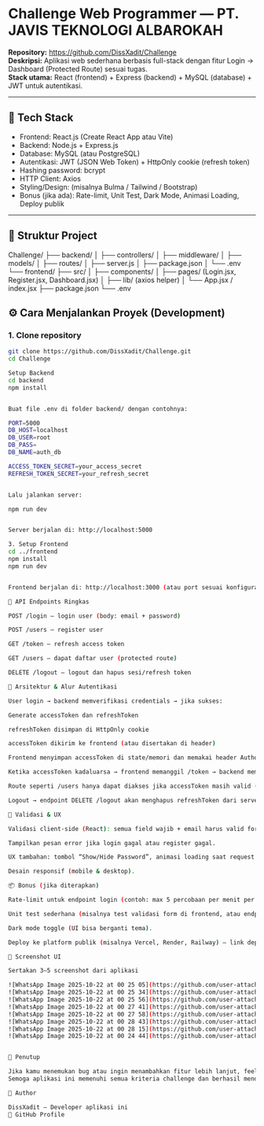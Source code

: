 # Challenge Web Programmer — PT. JAVIS TEKNOLOGI ALBAROKAH

**Repository:** https://github.com/DissXadit/Challenge  
**Deskripsi:** Aplikasi web sederhana berbasis full-stack dengan fitur Login → Dashboard (Protected Route) sesuai tugas.  
**Stack utama:** React (frontend) + Express (backend) + MySQL (database) + JWT untuk autentikasi.

---

## 🚀 Tech Stack  
- Frontend: React.js (Create React App atau Vite)  
- Backend: Node.js + Express.js  
- Database: MySQL (atau PostgreSQL)  
- Autentikasi: JWT (JSON Web Token) + HttpOnly cookie (refresh token)  
- Hashing password: bcrypt  
- HTTP Client: Axios  
- Styling/Design: (misalnya Bulma / Tailwind / Bootstrap)  
- Bonus (jika ada): Rate-limit, Unit Test, Dark Mode, Animasi Loading, Deploy publik  

---

## 📁 Struktur Project  
Challenge/
├── backend/
│ ├── controllers/
│ ├── middleware/
│ ├── models/
│ ├── routes/
│ ├── server.js
│ ├── package.json
│ └── .env
└── frontend/
├── src/
│ ├── components/
│ ├── pages/ (Login.jsx, Register.jsx, Dashboard.jsx)
│ ├── lib/ (axios helper)
│ └── App.jsx / index.jsx
├── package.json
└── .env

## ⚙️ Cara Menjalankan Proyek (Development)  
### 1. Clone repository  
```bash
git clone https://github.com/DissXadit/Challenge.git
cd Challenge

Setup Backend
cd backend
npm install


Buat file .env di folder backend/ dengan contohnya:

PORT=5000
DB_HOST=localhost
DB_USER=root
DB_PASS=
DB_NAME=auth_db

ACCESS_TOKEN_SECRET=your_access_secret
REFRESH_TOKEN_SECRET=your_refresh_secret


Lalu jalankan server:

npm run dev


Server berjalan di: http://localhost:5000

3. Setup Frontend
cd ../frontend
npm install
npm run dev


Frontend berjalan di: http://localhost:3000 (atau port sesuai konfigurasi)

📡 API Endpoints Ringkas

POST /login – login user (body: email + password)

POST /users – register user

GET /token – refresh access token

GET /users – dapat daftar user (protected route)

DELETE /logout – logout dan hapus sesi/refresh token

🔐 Arsitektur & Alur Autentikasi

User login → backend memverifikasi credentials → jika sukses:

Generate accessToken dan refreshToken

refreshToken disimpan di HttpOnly cookie

accessToken dikirim ke frontend (atau disertakan di header)

Frontend menyimpan accessToken di state/memori dan memakai header Authorization: Bearer <token> untuk endpoint protected.

Ketika accessToken kadaluarsa → frontend memanggil /token → backend memverifikasi refreshToken di cookie → generate accessToken baru → dikirim ke frontend.

Route seperti /users hanya dapat diakses jika accessToken masih valid (middleware di backend memverifikasi).

Logout → endpoint DELETE /logout akan menghapus refreshToken dari server dan cookie dikosongkan → user diarahkan ke login.

🧪 Validasi & UX

Validasi client-side (React): semua field wajib + email harus valid format.

Tampilkan pesan error jika login gagal atau register gagal.

UX tambahan: tombol “Show/Hide Password”, animasi loading saat request login/ketika loading, disable tombol saat loading.

Desain responsif (mobile & desktop).

📦 Bonus (jika diterapkan)

Rate-limit untuk endpoint login (contoh: max 5 percobaan per menit per IP).

Unit test sederhana (misalnya test validasi form di frontend, atau endpoint login di backend).

Dark mode toggle (UI bisa berganti tema).

Deploy ke platform publik (misalnya Vercel, Render, Railway) — link deploy: [isi jika ada]

📸 Screenshot UI

Sertakan 3–5 screenshot dari aplikasi 

![WhatsApp Image 2025-10-22 at 00 25 05](https://github.com/user-attachments/assets/411a5f76-98a1-4efa-9366-931c0ade1faa)
![WhatsApp Image 2025-10-22 at 00 25 34](https://github.com/user-attachments/assets/72315935-e34d-4828-bcee-02078e1d0218)
![WhatsApp Image 2025-10-22 at 00 25 56](https://github.com/user-attachments/assets/ba0da544-ed40-43aa-b35b-85e555f69aaa)
![WhatsApp Image 2025-10-22 at 00 27 41](https://github.com/user-attachments/assets/a7815ef6-fbaf-42fe-b914-43009f7b4472)
![WhatsApp Image 2025-10-22 at 00 27 58](https://github.com/user-attachments/assets/f94a7d2e-dc9e-4a89-a22f-e4cbc0add8cb)
![WhatsApp Image 2025-10-22 at 00 28 43](https://github.com/user-attachments/assets/14a52847-0932-4ad5-b1dc-f9cb5b9160e7)
![WhatsApp Image 2025-10-22 at 00 28 15](https://github.com/user-attachments/assets/6226a363-b17b-4650-ae40-31250fab3402)
![WhatsApp Image 2025-10-22 at 00 24 44](https://github.com/user-attachments/assets/efa32090-be9e-4739-8594-5541a77b3646)


📝 Penutup

Jika kamu menemukan bug atau ingin menambahkan fitur lebih lanjut, feel free untuk eksplorasi (misalnya menambahkan profil user, update password, rol akses, dll).
Semoga aplikasi ini memenuhi semua kriteria challenge dan berhasil mendapatkan hasil terbaik!

👤 Author

DissXadit – Developer aplikasi ini
📍 GitHub Profile



